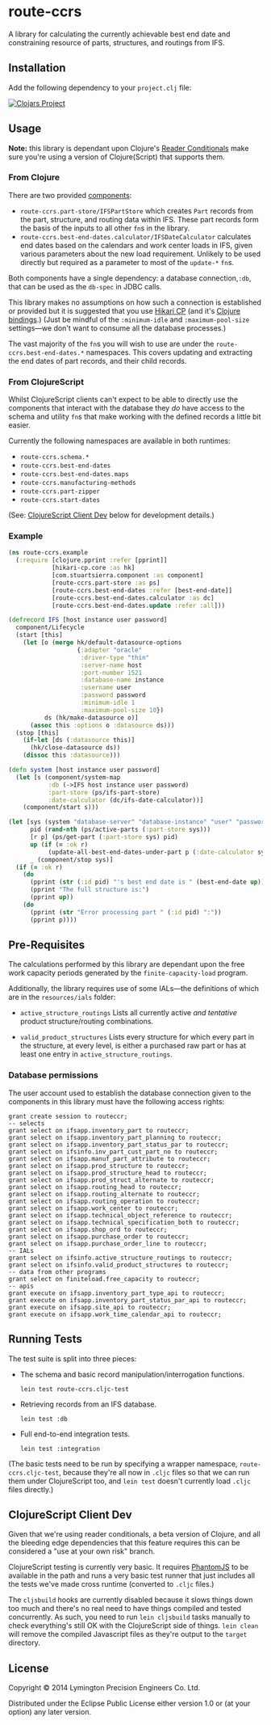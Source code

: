 # route-ccrs

A library for calculating the currently achievable best end date and
constraining resource of parts, structures, and routings from IFS.

## Installation

Add the following dependency to your `project.clj` file:

[![Clojars Project](http://clojars.org/lymingtonprecision/route-ccrs/latest-version.svg)](http://clojars.org/lymingtonprecision/route-ccrs)

## Usage

**Note:** this library is dependant upon Clojure's [Reader
Conditionals](http://dev.clojure.org/display/design/Reader+Conditionals)
make sure you're using a version of Clojure(Script) that supports them.

### From Clojure

There are two provided
[components](https://github.com/stuartsierra/component):

* `route-ccrs.part-store/IFSPartStore` which creates `Part` records from
  the part, structure, and routing data within IFS. These part records
  form the basis of the inputs to all other `fn`s in the library.
* `route-ccrs.best-end-dates.calculator/IFSDateCalculator` calculates
  end dates based on the calendars and work center loads in IFS, given
  various parameters about the new load requirement. Unlikely to be
  used directly but required as a parameter to most of the `update-*`
  `fn`s.

Both components have a single dependency: a database connection,`:db`,
that can be used as the `db-spec` in JDBC calls.

This library makes no assumptions on how such a connection is
established or provided but it is suggested that you use [Hikari
CP][hikari-cp] (and it's [Clojure bindings][hikari-clj].) (Just be
mindful of the `:minimum-idle` and `:maximum-pool-size`
settings&mdash;we don't want to consume all the database processes.)

[hikari-cp]: https://github.com/brettwooldridge/HikariCP
[hikari-clj]: https://github.com/tomekw/hikari-cp

The vast majority of the `fn`s you will wish to use are under the
`route-ccrs.best-end-dates.*` namespaces. This covers updating and
extracting the end dates of part records, and their child records.

### From ClojureScript

Whilst ClojureScript clients can't expect to be able to directly use the
components that interact with the database they _do_ have access to the
schema and utility `fn`s that make working with the defined records a
little bit easier.

Currently the following namespaces are available in both runtimes:

* `route-ccrs.schema.*`
* `route-ccrs.best-end-dates`
* `route-ccrs.best-end-dates.maps`
* `route-ccrs.manufacturing-methods`
* `route-ccrs.part-zipper`
* `route-ccrs.start-dates`

(See: [ClojureScript Client Dev](#clojurescript-client-dev) below for
development details.)

### Example

```clojure
(ns route-ccrs.example
  (:require [clojure.pprint :refer [pprint]]
            [hikari-cp.core :as hk]
            [com.stuartsierra.component :as component]
            [route-ccrs.part-store :as ps]
            [route-ccrs.best-end-dates :refer [best-end-date]]
            [route-ccrs.best-end-dates.calculator :as dc]
            [route-ccrs.best-end-dates.update :refer :all]))

(defrecord IFS [host instance user password]
  component/Lifecycle
  (start [this]
    (let [o (merge hk/default-datasource-options
                   {:adapter "oracle"
                    :driver-type "thin"
                    :server-name host
                    :port-number 1521
                    :database-name instance
                    :username user
                    :password password
                    :minimum-idle 1
                    :maximum-pool-size 10})
          ds (hk/make-datasource o)]
      (assoc this :options o :datasource ds)))
  (stop [this]
    (if-let [ds (:datasource this)]
      (hk/close-datasource ds))
    (dissoc this :datasource)))

(defn system [host instance user password]
  (let [s (component/system-map
           :db (->IFS host instance user password)
           :part-store (ps/ifs-part-store)
           :date-calculator (dc/ifs-date-calculator))]
    (component/start s)))

(let [sys (system "database-server" "database-instance" "user" "password")
      pid (rand-nth (ps/active-parts (:part-store sys)))
      [r p] (ps/get-part (:part-store sys) pid)
      up (if (= :ok r)
           (update-all-best-end-dates-under-part p (:date-calculator sys)))
      _ (component/stop sys)]
  (if (= :ok r)
    (do
      (pprint (str (:id pid) "'s best end date is " (best-end-date up)))
      (pprint "The full structure is:")
      (pprint up))
    (do
      (pprint (str "Error processing part " (:id pid) ":"))
      (pprint p))))
```

## Pre-Requisites

The calculations performed by this library are dependant upon the
free work capacity periods generated by the `finite-capacity-load`
program.

Additionally, the library requires use of some IALs&mdash;the
definitions of which are in the `resources/ials` folder:

* `active_structure_routings`
  Lists all currently active _and tentative_ product structure/routing
  combinations.

* `valid_product_structures`
  Lists every structure for which every part in the structure, at every
  level, is either a purchased raw part or has at least one entry in
  `active_structure_routings`.

### Database permissions

The user account used to establish the database connection given to the
components in this library must have the following access rights:

    grant create session to routeccr;
    -- selects
    grant select on ifsapp.inventory_part to routeccr;
    grant select on ifsapp.inventory_part_planning to routeccr;
    grant select on ifsapp.inventory_part_status_par to routeccr;
    grant select on ifsinfo.inv_part_cust_part_no to routeccr;
    grant select on ifsapp.manuf_part_attribute to routeccr;
    grant select on ifsapp.prod_structure to routeccr;
    grant select on ifsapp.prod_structure_head to routeccr;
    grant select on ifsapp.prod_struct_alternate to routeccr;
    grant select on ifsapp.routing_head to routeccr;
    grant select on ifsapp.routing_alternate to routeccr;
    grant select on ifsapp.routing_operation to routeccr;
    grant select on ifsapp.work_center to routeccr;
    grant select on ifsapp.technical_object_reference to routeccr;
    grant select on ifsapp.technical_specification_both to routeccr;
    grant select on ifsapp.shop_ord to routeccr;
    grant select on ifsapp.purchase_order to routeccr;
    grant select on ifsapp.purchase_order_line to routeccr;
    -- IALs
    grant select on ifsinfo.active_structure_routings to routeccr;
    grant select on ifsinfo.valid_product_structures to routeccr;
    -- data from other programs
    grant select on finiteload.free_capacity to routeccr;
    -- apis
    grant execute on ifsapp.inventory_part_type_api to routeccr;
    grant execute on ifsapp.inventory_part_status_par_api to routeccr;
    grant execute on ifsapp.site_api to routeccr;
    grant execute on ifsapp.work_time_calendar_api to routeccr;

## Running Tests

The test suite is split into three pieces:

* The schema and basic record manipulation/interrogation functions.

      lein test route-ccrs.cljc-test

* Retrieving records from an IFS database.

      lein test :db

* Full end-to-end integration tests.

      lein test :integration

(The basic tests need to be run by specifying a wrapper namespace,
`route-ccrs.cljc-test`, because they're all now in `.cljc` files so
that we can run them under ClojureScript too, and `lein test` doesn't
currently load `.cljc` files directly.)

## <a name="clojurescript-client-dev">ClojureScript Client Dev</a>

Given that we're using reader conditionals, a beta version of Clojure,
and all the bleeding edge dependencies that this feature requires this
can be considered a "use at your own risk" branch.

ClojureScript testing is currently very basic. It requires
[PhantomJS](http://phantomjs.org/) to be available in the path and runs
a very basic test runner that just includes all the tests we've made
cross runtime (converted to `.cljc` files.)

The `cljsbuild` hooks are currently disabled because it slows things
down too much and there's no real need to have things compiled and
tested concurrently. As such, you need to run `lein cljsbuild` tasks
manually to check everything's still OK with the ClojureScript side of
things. `lein clean` will remove the compiled Javascript files as
they're output to the `target` directory.

## License

Copyright © 2014 Lymington Precision Engineers Co. Ltd.

Distributed under the Eclipse Public License either version 1.0 or (at
your option) any later version.
